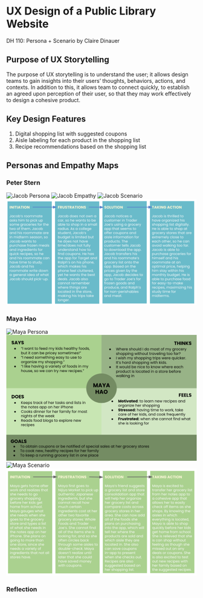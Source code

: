 # UX Design of a Public Library Website
DH 110: Persona + Scenario by Claire Dinauer

## Purpose of UX Storytelling

The purpose of UX storytelling is to understand the user; it allows design teams to gain insights into their users’ thoughts, behaviors, actions, and contexts. In addition to this, it allows team to connect quickly, to establish an agreed upon perception of their user, so that they may work effectively to design a cohesive product.

## Key Design Features
1) Digital shopping list with suggested coupons
2) Aisle labeling for each product in the shopping list
3) Recipe recommendations based on the shopping list

## Personas and Empathy Maps

### Peter Stern

![Jacob Persona](./Letter-1.png)
![Jacob Empathy](./Letter-2.png)
![Jacob Scenario](./Letter-7.png)
![Jacob Journey](jacobmap.png)


### Maya Hao

![Maya Persona](./Letter-3.png)
![Maya Empathy](mayaempathy.png)
![Maya Scenario](./Letter-8.png)
![Maya Journey](mayamap.png)

### Reflection
